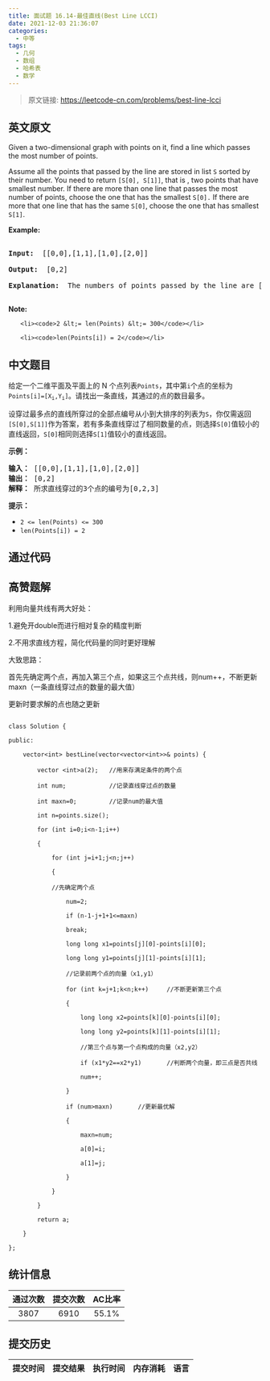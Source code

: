 ```yaml
---
title: 面试题 16.14-最佳直线(Best Line LCCI)
date: 2021-12-03 21:36:07
categories:
  - 中等
tags:
  - 几何
  - 数组
  - 哈希表
  - 数学
---
```


> 原文链接: https://leetcode-cn.com/problems/best-line-lcci


## 英文原文
<div><p>Given a two-dimensional graph with points on it, find a line which passes the most number of points.</p>

<p>Assume all the points that passed by the line are stored in list <code>S</code>&nbsp;sorted by their number. You need to return <code>[S[0], S[1]]</code>, that is , two points that have smallest number. If there are more than one line that passes the most number of points, choose the one that has the smallest <code>S[0].</code>&nbsp;If there are more that one line that has the same <code>S[0]</code>, choose the one that has smallest <code>S[1]</code>.</p>

<p><strong>Example: </strong></p>

<pre>
<strong>Input: </strong> [[0,0],[1,1],[1,0],[2,0]]
<strong>Output: </strong> [0,2]
<strong>Explanation: </strong> The numbers of points passed by the line are [0,2,3].
</pre>

<p><strong>Note: </strong></p>

<ul>
	<li><code>2 &lt;= len(Points) &lt;= 300</code></li>
	<li><code>len(Points[i]) = 2</code></li>
</ul>
</div>

## 中文题目
<div><p>给定一个二维平面及平面上的 N 个点列表<code>Points</code>，其中第<code>i</code>个点的坐标为<code>Points[i]=[X<sub>i</sub>,Y<sub>i</sub>]</code>。请找出一条直线，其通过的点的数目最多。</p>
<p>设穿过最多点的直线所穿过的全部点编号从小到大排序的列表为<code>S</code>，你仅需返回<code>[S[0],S[1]]</code>作为答案，若有多条直线穿过了相同数量的点，则选择<code>S[0]</code>值较小的直线返回，<code>S[0]</code>相同则选择<code>S[1]</code>值较小的直线返回。</p>
<p><strong>示例：</strong></p>
<pre><strong>输入：</strong> [[0,0],[1,1],[1,0],[2,0]]
<strong>输出：</strong> [0,2]
<strong>解释：</strong> 所求直线穿过的3个点的编号为[0,2,3]
</pre>
<p><strong>提示：</strong></p>
<ul>
<li><code>2 <= len(Points) <= 300</code></li>
<li><code>len(Points[i]) = 2</code></li>
</ul>
</div>

## 通过代码
<RecoDemo>
</RecoDemo>


## 高赞题解
利用向量共线有两大好处：
1.避免开double而进行相对复杂的精度判断
2.不用求直线方程，简化代码量的同时更好理解

大致思路：
首先先确定两个点，再加入第三个点，如果这三个点共线，则num++，不断更新maxn（一条直线穿过点的数量的最大值）
更新时要求解的点也随之更新
```
class Solution {
public:
    vector<int> bestLine(vector<vector<int>>& points) {
        vector <int>a(2);   //用来存满足条件的两个点
        int num;            //记录直线穿过点的数量
        int maxn=0;         //记录num的最大值
        int n=points.size();
        for (int i=0;i<n-1;i++)
        {
            for (int j=i+1;j<n;j++)
            {
            //先确定两个点
                num=2;
                if (n-1-j+1+1<=maxn)
                break;
                long long x1=points[j][0]-points[i][0];
                long long y1=points[j][1]-points[i][1];
                //记录前两个点的向量（x1,y1）
                for (int k=j+1;k<n;k++)     //不断更新第三个点
                {
                    long long x2=points[k][0]-points[i][0];
                    long long y2=points[k][1]-points[i][1];
                    //第三个点与第一个点构成的向量（x2,y2）
                    if (x1*y2==x2*y1)       //判断两个向量，即三点是否共线
                    num++;
                }
                if (num>maxn)       //更新最优解
                {
                    maxn=num;
                    a[0]=i;
                    a[1]=j;             
                }
            }
        }
        return a;
    }
};
```


## 统计信息
| 通过次数 | 提交次数 | AC比率 |
| :------: | :------: | :------: |
|    3807    |    6910    |   55.1%   |

## 提交历史
| 提交时间 | 提交结果 | 执行时间 |  内存消耗  | 语言 |
| :------: | :------: | :------: | :--------: | :--------: |
